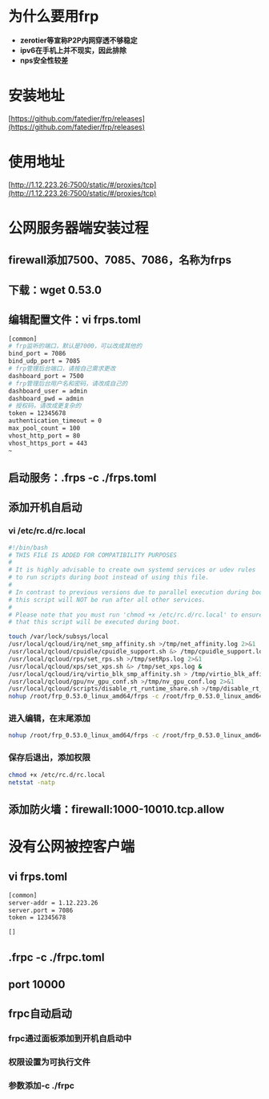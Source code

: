 # 为什么要用frp

* **zerotier等宣称P2P内网穿透不够稳定**
* **ipv6在手机上并不现实，因此排除**
* **nps安全性较差**

# 安装地址

[https://github.com/fatedier/frp/releases](https://github.com/fatedier/frp/releases)

# 使用地址

[http://1.12.223.26:7500/static/#/proxies/tcp](http://1.12.223.26:7500/static/#/proxies/tcp)

# 公网服务器端安装过程

## firewall添加7500、7085、7086，名称为frps

## 下载：wget 0.53.0

## 编辑配置文件：vi frps.toml

```bash
[common]
# frp监听的端口，默认是7000，可以改成其他的
bind_port = 7086
bind_udp_port = 7085
# frp管理后台端口，请按自己需求更改
dashboard_port = 7500
# frp管理后台用户名和密码，请改成自己的
dashboard_user = admin
dashboard_pwd = admin
# 授权码，请改成更复杂的
token = 12345678
authentication_timeout = 0
max_pool_count = 100
vhost_http_port = 80
vhost_https_port = 443
~                        
```

## 启动服务：.frps -c ./frps.toml

## 添加开机自启动

### vi /etc/rc.d/rc.local

```bash
#!/bin/bash
# THIS FILE IS ADDED FOR COMPATIBILITY PURPOSES
#
# It is highly advisable to create own systemd services or udev rules
# to run scripts during boot instead of using this file.
#
# In contrast to previous versions due to parallel execution during boot
# this script will NOT be run after all other services.
#
# Please note that you must run 'chmod +x /etc/rc.d/rc.local' to ensure
# that this script will be executed during boot.

touch /var/lock/subsys/local
/usr/local/qcloud/irq/net_smp_affinity.sh >/tmp/net_affinity.log 2>&1
/usr/local/qcloud/cpuidle/cpuidle_support.sh &> /tmp/cpuidle_support.log
/usr/local/qcloud/rps/set_rps.sh >/tmp/setRps.log 2>&1
/usr/local/qcloud/xps/set_xps.sh &> /tmp/set_xps.log &
/usr/local/qcloud/irq/virtio_blk_smp_affinity.sh > /tmp/virtio_blk_affinity.log 2>&1
/usr/local/qcloud/gpu/nv_gpu_conf.sh >/tmp/nv_gpu_conf.log 2>&1
/usr/local/qcloud/scripts/disable_rt_runtime_share.sh >/tmp/disable_rt_runtime_share.log 2>&1
nohup /root/frp_0.53.0_linux_amd64/frps -c /root/frp_0.53.0_linux_amd64/frps.toml > /dev/null 2>&1 &

```

### 进入编辑，在末尾添加

```bash
nohup /root/frp_0.53.0_linux_amd64/frps -c /root/frp_0.53.0_linux_amd64/frps.toml > /dev/null 2>&1 &

```

### 保存后退出，添加权限

```bash
chmod +x /etc/rc.d/rc.local
netstat -natp
```

## 添加防火墙：firewall:1000-10010.tcp.allow

# 没有公网被控客户端

## vi frps.toml

```bash
[common]
server-addr = 1.12.223.26
server.port = 7086
token = 12345678

[]
```

## .frpc -c ./frpc.toml

## port 10000

## frpc自动启动

### frpc通过面板添加到开机自启动中

### 权限设置为可执行文件

### 参数添加-c ./frpc
